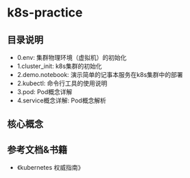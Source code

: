 # k8s-practice

<!-- TOC -->

## 目录说明

- 0.env: 集群物理环境（虚拟机）的初始化
- 1.cluster_init: k8s集群的初始化
- 2.demo.notebook: 演示简单的记事本服务在k8s集群中的部署
- 2.kubectl: 命令行工具的使用说明
- 3.pod: Pod概念详解
- 4.service概念详解: Pod概念解析

## 核心概念

## 参考文档&书籍

- 《kubernetes 权威指南》